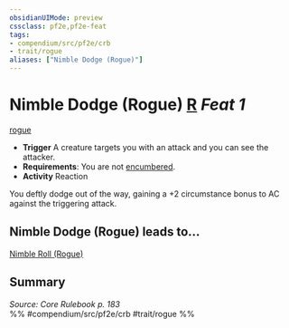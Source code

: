 ```yaml
---
obsidianUIMode: preview
cssclass: pf2e,pf2e-feat
tags:
- compendium/src/pf2e/crb
- trait/rogue
aliases: ["Nimble Dodge (Rogue)"]
---
```

# Nimble Dodge (Rogue)  [R](../../Rules/core-rulebook/chapter-9-playing-the-game.md#Actions "Reaction") *Feat 1*  
[rogue](../../Rules/traits/rogue.md)  

- **Trigger** A creature targets you with an attack and you can see the attacker.
- **Requirements**: You are not [encumbered](../../Rules/conditions.md#Encumbered).
- **Activity** Reaction

You deftly dodge out of the way, gaining a +2 circumstance bonus to AC against the triggering attack.

## Nimble Dodge (Rogue) leads to...

[Nimble Roll (Rogue)](nimble-roll-rogue.md)

## Summary

*Source: Core Rulebook p. 183*  
%% #compendium/src/pf2e/crb #trait/rogue %%